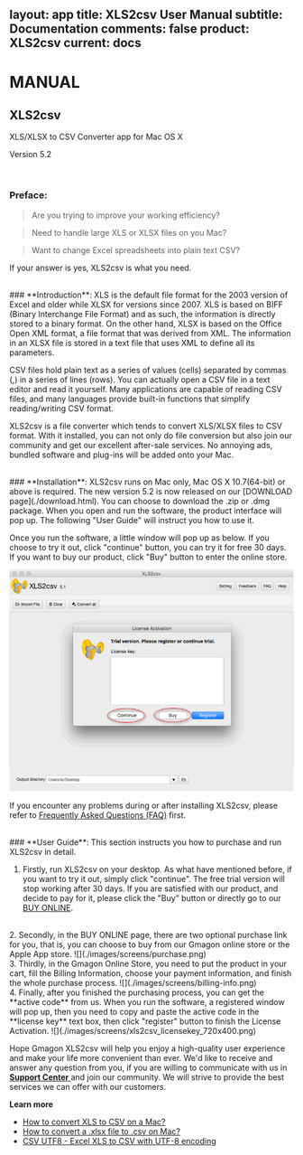 layout: app
title: XLS2csv User Manual
subtitle: Documentation
comments: false
product: XLS2csv
current: docs
---

# MANUAL
## XLS2csv
XLS/XLSX to CSV Converter app for Mac OS X

Version 5.2


<br>

 ### **Preface**:

>Are you trying to improve your working efficiency?

>Need to handle large XLS or XLSX files on you Mac?

>Want to change Excel spreadsheets into plain text CSV?

If your answer is yes, XLS2csv is what you need.

<br>
### **Introduction**: 
XLS is the default file format for the 2003 version of Excel and older while XLSX for versions since 2007. XLS is based on BIFF (Binary Interchange File Format) and as such, the information is directly stored to a binary format. On the other hand, XLSX is based on the Office Open XML format, a file format that was derived from XML. The information in an XLSX file is stored in a text file that uses XML to define all its parameters.

CSV files hold plain text as a series of values (cells) separated by commas (,) in a series of lines (rows). You can actually open a CSV file in a text editor and read it yourself. Many applications are capable of reading CSV files, and many languages provide built-in functions that simplify reading/writing CSV format.

XLS2csv is a file converter which tends to convert XLS/XLSX files to CSV format. With it installed, you can not only do file conversion but also join our community and get our excellent after-sale services. No annoying ads, bundled software and plug-ins will be added onto your Mac. 

<br>
### **Installation**:
XLS2csv runs on Mac only, Mac OS X 10.7(64-bit) or above is required. The new version 5.2 is now released on our [DOWNLOAD page](./download.html). You can choose to download the .zip or .dmg package. When you open and run the software, the product interface will pop up. The following "User Guide" will instruct you how to use it. 

 Once you run the software, a little window will pop up as below. If you choose to try it out, click "continue" button, you can try it for free 30 days. If you want to buy our product, click "Buy" button to enter the online store. 

![](./images/screens/xls2csv_trialversion_720x400.png) 

If you encounter any problems during or after installing XLS2csv, please refer to [Frequently Asked Questions (FAQ)](./faq.html) first.

<br>
### **User Guide**:
This section instructs you how to purchase and run XLS2csv in detail. 

1. Firstly, run XLS2csv on your desktop. As what have mentioned before, if you want to try it out, simply click "continue". The free trial version will stop working after 30 days. If you are satisfied with our product, and decide to pay for it, please click the "Buy" button or directly go to our [BUY ONLINE](./buy.html).
<br>
2. Secondly, in the BUY ONLINE page, there are two optional purchase link for you, that is, you can choose to buy from our Gmagon online store or the Apple App store. 
![](./images/screens/purchase.png) 
<br>
3. Thirdly, in the Gmagon Online Store, you need to put the product in your cart, fill the Billing Information, choose your payment information, and finish the whole purchase process.
![](./images/screens/billing-info.png)  
<br>
4. Finally, after you finished the purchasing process, you can get the **active code** from us. When you run the software, a registered window will pop up, then you need to copy and paste the active code in the **license key** text box, then click "register" button to finish the License Activation.
![](./images/screens/xls2csv_licensekey_720x400.png)  

Hope Gmagon XLS2csv will help you enjoy a high-quality user experience and make your life more convenient than ever. We'd like to receive and answer any question from you, if you are willing to communicate with us in <a href="https://gitter.im/Gmagon/support" target="_blank" rel="nofollow me noopener noreferrer"> <strong>Support Center</strong> </a> and join our community. We will strive to provide the best services we can offer with our customers. 

**Learn more**
- [How to convert XLS to CSV on a Mac? ](../../../guide/convert-xls-to-csv-on-mac.html)
- [How to convert a .xlsx file to .csv on Mac?](../../../guide/how-to-convert-a-xlsx-file-to-csv-on-mac.html)
- [CSV UTF8 - Excel XLS to CSV with UTF-8 encoding ](../../../guide/xls2csv/csv-utf8.html)

